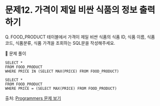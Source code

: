 # 문제12. 가격이 제일 비싼 식품의 정보 출력하기

Q. FOOD_PRODUCT 테이블에서 가격이 제일 비싼 식품의 식품 ID, 식품 이름, 식품 코드, 식품분류, 식품 가격을 조회하는 SQL문을 작성해주세요.

🔑 문제 풀이
```mysql
SELECT *
FROM FOOD_PRODUCT
WHERE PRICE IN (SELECT MAX(PRICE) FROM FOOD_PRODUCT)
```

```mysql
SELECT *
FROM FOOD_PRODUCT
WHERE PRICE = (SELECT MAX(PRICE) FROM FOOD_PRODUCT)
```
출처: [Programmers 문제 보기](https://school.programmers.co.kr/learn/courses/30/lessons/131115)
